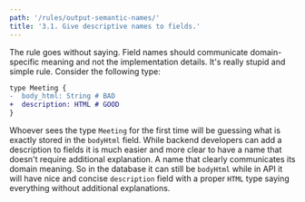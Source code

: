 ```yaml
---
path: '/rules/output-semantic-names/'
title: '3.1. Give descriptive names to fields.'
---
```


The rule goes without saying. Field names should communicate domain-specific meaning and not the implementation details. It's really stupid and simple rule. Consider the following type:

```diff
type Meeting {
-  body_html: String # BAD
+  description: HTML # GOOD
}
```

Whoever sees the type `Meeting` for the first time will be guessing what is exactly stored in the `bodyHtml` field. While backend developers can add a description to fields it is much easier and more clear to have a name that doesn't require additional explanation. A name that clearly communicates its domain meaning. So in the database it can still be `bodyHtml` while in API it will have nice and concise `description` field with a proper `HTML` type saying everything without additional explanations.

